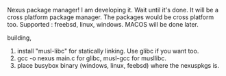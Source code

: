 Nexus package manager! I am developing it. Wait until it's done. It will be a cross platform package manager. The packages would be cross platform too.
Supported : freebsd, linux, windows. MACOS will be done later.

building,
1. install "musl-libc" for statically linking. Use glibc if you want too.
2. gcc -o nexus main.c for glibc, musl-gcc for musllibc.
3. place busybox binary (windows, linux, feebsd) where the nexuspkgs is.

